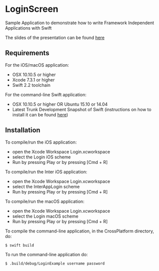 # LoginScreen

Sample Application to demonstrate how to write Framework Independent Applications with Swift

The slides of the presentation can be found [here](https://speakerdeck.com/tiagomartinho/framework-independent-applications-with-swift)

## Requirements

For the iOS/macOS application:
* OSX 10.10.5 or higher
* Xcode 7.3.1 or higher
* Swift 2.2 toolchain

For the command-line Swift application:
* OSX 10.10.5 or higher OR Ubuntu 15.10 or 14.04
* Latest Trunk Development Snapshot of Swift (instructions on how to install it can be found [here](https://swift.org/download/))

## Installation

To compile/run the iOS application:
* open the Xcode Workspace Login.xcworkspace
* select the Login iOS scheme
* Run by pressing Play or by pressing [Cmd + R]

To compile/run the Inter iOS application:
* open the Xcode Workspace Login.xcworkspace
* select the InterAppLogin scheme
* Run by pressing Play or by pressing [Cmd + R]

To compile/run the macOS application:
* open the Xcode Workspace Login.xcworkspace
* select the Login macOS scheme
* Run by pressing Play or by pressing [Cmd + R]

To compile the command-line application, in the CrossPlatform directory, do:
```sh
$ swift build
```
To run the command-line application do:
```sh
$ .build/debug/LoginExample username password
```
